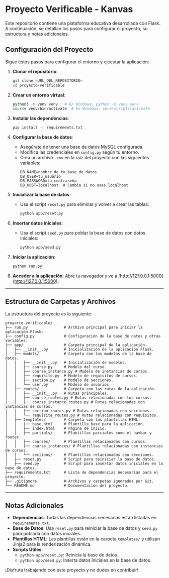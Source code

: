 # Proyecto Verificable - Kanvas

Este repositorio contiene una plataforma educativa desarrollada con Flask. A continuación, se detallan los pasos para configurar el proyecto, su estructura y notas adicionales.

## Configuración del Proyecto

Sigue estos pasos para configurar el entorno y ejecutar la aplicación:

1. **Clonar el repositorio**:

   ```bash
   git clone <URL_DEL_REPOSITORIO>
   cd proyecto-verificable
   ```

2. **Crear un entorno virtual**:

   ```bash
   python3 -m venv venv   # En Windows: python -m venv venv
   source venv/bin/activate  # En Windows: venv\Scripts\activate
   ```

3. **Instalar las dependencias**:

   ```bash
   pip install -r requirements.txt
   ```

4. **Configurar la base de datos**:

   - Asegúrate de tener una base de datos MySQL configurada.
   - Modifica las credenciales en `config.py` según tu entorno.
   - Crea un archivo `.env` en la raíz del proyecto con las siguientes variables:
     ```env
     DB_NAME=nombre_de_tu_base_de_datos
     DB_USER=tu_usuario
     DB_PASSWORD=tu_contraseña
     DB_HOST=localhost  # Cambia si no usas localhost
     ```

5. **Inicializar la base de datos**:

   - Usa el script `reset.py` para eliminar y volver a crear las tablas:
     ```bash
     python app/reset.py
     ```

6. **Insertar datos iniciales**:

   - Usa el script `seed.py` para poblar la base de datos con datos iniciales:
     ```bash
     python app/seed.py
     ```

7. **Iniciar la aplicación**:

   ```bash
   python run.py
   ```

8. **Acceder a la aplicación**:
   Abre tu navegador y ve a [http://127.0.0.1:5000](http://127.0.0.1:5000).

---

## Estructura de Carpetas y Archivos

La estructura del proyecto es la siguiente:

```
proyecto-verificable/
├── run.py                # Archivo principal para iniciar la aplicación Flask.
├── config.py             # Configuración de la base de datos y otras variables.
├── app/                  # Carpeta principal de la aplicación.
│   ├── __init__.py       # Inicialización de la aplicación Flask.
│   ├── models/           # Carpeta con los modelos de la base de datos.
│   │   ├── __init__.py   # Inicialización de modelos.
│   │   ├── course.py     # Modelo del curso.
│   │   ├── course_instance.py # Modelo de instancias de cursos.
│   │   ├── requisite.py  # Modelo de requisitos de cursos.
│   │   ├── section.py    # Modelo de secciones.
│   │   └── user.py       # Modelo de usuarios.
│   ├── routes/           # Carpeta con las rutas de la aplicación.
│   │   ├── __init__.py   # Rutas principales.
│   │   ├── course_routes.py # Rutas relacionadas con los cursos.
│   │   ├── course_instance_routes.py # Rutas relacionadas con instancias de cursos.
│   │   ├── section_routes.py # Rutas relacionadas con secciones.
│   │   └── requisite_routes.py # Rutas relacionadas con requisitos.
│   ├── templates/        # Carpeta con las plantillas HTML.
│   │   ├── base.html     # Plantilla base para la aplicación.
│   │   ├── index.html    # Página de inicio.
│   │   ├── partials/     # Plantillas parciales como el navbar y footer.
│   │   ├── courses/      # Plantillas relacionadas con cursos.
│   │   ├── course_instances/ # Plantillas relacionadas con instancias de cursos.
│   │   └── sections/     # Plantillas relacionadas con secciones.
│   ├── reset.py          # Script para reiniciar la base de datos.
│   ├── seed.py           # Script para insertar datos iniciales en la base de datos.
├── requirements.txt      # Lista de dependencias necesarias para el proyecto.
├── .gitignore            # Archivos y carpetas ignorados por Git.
└── README.md             # Documentación del proyecto.
```

---

## Notas Adicionales

- **Dependencias**: Todas las dependencias necesarias están listadas en `requirements.txt`.
- **Base de Datos**: Usa `reset.py` para reiniciar la base de datos y `seed.py` para poblarla con datos iniciales.
- **Plantillas HTML**: Las plantillas están en la carpeta `templates/` y utilizan Jinja2 para la renderización dinámica.
- **Scripts Útiles**:
  - `python app/reset.py`: Reinicia la base de datos.
  - `python app/seed.py`: Inserta datos iniciales en la base de datos.

¡Disfruta trabajando con este proyecto y no dudes en contribuir!
